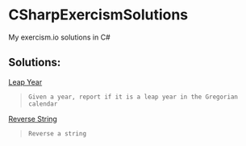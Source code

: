 # CSharpExercismSolutions
My exercism.io solutions in C#
## Solutions:

[Leap Year](http://exercism.io/submissions/0860d3602948432ea06424bc1a64146b)

>```Given a year, report if it is a leap year in the Gregorian calendar```

[Reverse String](http://exercism.io/submissions/6149390e8532408e8e42796caa3d62f3)
>```Reverse a string```

